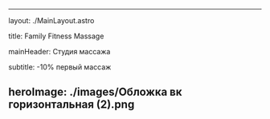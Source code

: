 ---

layout: ./MainLayout.astro

title: Family Fitness Massage

mainHeader: Студия массажа

subtitle: -10% первый массаж

heroImage: ./images/Обложка вк горизонтальная (2).png
---